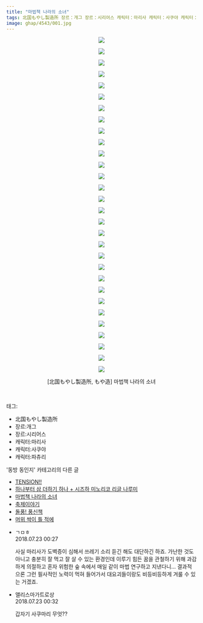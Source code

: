 ```yaml
---
title: "마법책 나라의 소녀"
tags: 北国もやし製造所 장르：개그 장르：시리어스 캐릭터：마리사 캐릭터：사쿠야 캐릭터：파츄리 もや造 동방_동인지
image: ghap/4543/001.jpg
---
```

<div class="article">
<p style="text-align: center; clear: none; float: none;"><img src="{{ site.nasurl }}/ghap/4543/001.jpg"/></p>
<p style="text-align: center; clear: none; float: none;"><img src="{{ site.nasurl }}/ghap/4543/002.jpg"/></p>
<p style="text-align: center; clear: none; float: none;"><img src="{{ site.nasurl }}/ghap/4543/003.jpg"/></p>
<p style="text-align: center; clear: none; float: none;"><img src="{{ site.nasurl }}/ghap/4543/004.jpg"/></p>
<p style="text-align: center; clear: none; float: none;"><img src="{{ site.nasurl }}/ghap/4543/005.jpg"/></p>
<p style="text-align: center; clear: none; float: none;"><img src="{{ site.nasurl }}/ghap/4543/006.jpg"/></p>
<p style="text-align: center; clear: none; float: none;"><img src="{{ site.nasurl }}/ghap/4543/007.jpg"/></p>
<p style="text-align: center; clear: none; float: none;"><img src="{{ site.nasurl }}/ghap/4543/008.jpg"/></p>
<p style="text-align: center; clear: none; float: none;"><img src="{{ site.nasurl }}/ghap/4543/009.jpg"/></p>
<p style="text-align: center; clear: none; float: none;"><img src="{{ site.nasurl }}/ghap/4543/010.jpg"/></p>
<p style="text-align: center; clear: none; float: none;"><img src="{{ site.nasurl }}/ghap/4543/011.jpg"/></p>
<p style="text-align: center; clear: none; float: none;"><img src="{{ site.nasurl }}/ghap/4543/012.jpg"/></p>
<p style="text-align: center; clear: none; float: none;"><img src="{{ site.nasurl }}/ghap/4543/013.jpg"/></p>
<p style="text-align: center; clear: none; float: none;"><img src="{{ site.nasurl }}/ghap/4543/014.jpg"/></p>
<p style="text-align: center; clear: none; float: none;"><img src="{{ site.nasurl }}/ghap/4543/015.jpg"/></p>
<p style="text-align: center; clear: none; float: none;"><img src="{{ site.nasurl }}/ghap/4543/016.jpg"/></p>
<p style="text-align: center; clear: none; float: none;"><img src="{{ site.nasurl }}/ghap/4543/017.jpg"/></p>
<p style="text-align: center; clear: none; float: none;"><img src="{{ site.nasurl }}/ghap/4543/018.jpg"/></p>
<p style="text-align: center; clear: none; float: none;"><img src="{{ site.nasurl }}/ghap/4543/019.jpg"/></p>
<p style="text-align: center; clear: none; float: none;"><img src="{{ site.nasurl }}/ghap/4543/020.jpg"/></p>
<p style="text-align: center; clear: none; float: none;"><img src="{{ site.nasurl }}/ghap/4543/021.jpg"/></p>
<p style="text-align: center; clear: none; float: none;"><img src="{{ site.nasurl }}/ghap/4543/022.jpg"/></p>
<p style="text-align: center; clear: none; float: none;"><img src="{{ site.nasurl }}/ghap/4543/023.jpg"/></p>
<p style="text-align: center; clear: none; float: none;"><img src="{{ site.nasurl }}/ghap/4543/024.jpg"/></p>
<p style="text-align: center; clear: none; float: none;"><img src="{{ site.nasurl }}/ghap/4543/025.jpg"/></p>
<p style="text-align: center; clear: none; float: none;"><img src="{{ site.nasurl }}/ghap/4543/026.jpg"/></p>
<p style="text-align: center; clear: none; float: none;"><img src="{{ site.nasurl }}/ghap/4543/027.jpg"/></p>
<p style="text-align: center; clear: none; float: none;"><img src="{{ site.nasurl }}/ghap/4543/028.jpg"/></p>
<p style="text-align: center; clear: none; float: none;"><img src="{{ site.nasurl }}/ghap/4543/029.jpg"/></p>
<p style="text-align: center; clear: none; float: none;"><img src="{{ site.nasurl }}/ghap/4543/030.jpg"/></p>
<p style="text-align: center; clear: none; float: none;">[北国もやし製造所, もや造] 마법책 나라의 소녀</p>
<p><br/></p>
</div><div class="tagTrail">
<p>태그: </p>
<ul>
<li>北国もやし製造所</li>
<li>장르:개그</li>
<li>장르:시리어스</li>
<li>캐릭터:마리사</li>
<li>캐릭터:사쿠야</li>
<li>캐릭터:파츄리</li>
</ul>
</div><div class="another">
<p>'동방 동인지' 카테고리의 다른 글</p>
<ul>
<li><a href="/2018-07-25-ghap_4546">TENSION!!</a></li>
<li><a href="/2018-07-23-ghap_4544">하나부터 삼 더하기 하나 + 시즈하 미노리코 리글 나루미</a></li>
<li><a href="/2018-07-23-ghap_4543">마법책 나라의 소녀</a></li>
<li><a href="/2018-07-23-ghap_4542">축제이야기</a></li>
<li><a href="/2018-07-23-ghap_4541">돌풍! 풍신책</a></li>
<li><a href="/2018-07-21-ghap_4538">머위 싹이 틀 적에</a></li>
</ul>
</div><div class="cb_module cb_fluid">
<div class="cb_wrt cb_profile">
<div class="comment">
<ul>
<li class="cb_thumb_off" id="comment15291880">
<div class="cb_comment_area">
<div class="cb_info_area">
<div class="cb_section">
<span class="cb_nick_name">ㄱㅁㅎ</span>
</div>
<div class="cb_section">
<span class="cb_date">2018.07.23 00:27 </span>
</div>
</div>
<div class="cb_dsc_comment">
<p class="cb_dsc">
											사실 마리사가 도벽증이 심해서 쓰레기 소리 듣긴 해도 대단하긴 하죠. 가난한 것도 아니고 충분히 잘 먹고 잘 살 수 있는 환경인데 이루기 힘든 꿈을 관철하기 위해 과감하게 의절하고 혼자 위험한 숲 속에서 매일 같이 마법 연구하고 지낸다니... 결과적으론 그런 필사적인 노력이 먹혀 들어가서 대요괴들이랑도 비등비등하게 겨룰 수 있는 거겠죠.
										</p>
</div>
</div></li>
<li class="cb_thumb_off" id="comment15291881">
<div class="cb_comment_area">
<div class="cb_info_area">
<div class="cb_section">
<span class="cb_nick_name">앨리스마가트로상</span>
</div>
<div class="cb_section">
<span class="cb_date">2018.07.23 00:32 </span>
</div>
</div>
<div class="cb_dsc_comment">
<p class="cb_dsc">
											갑자기 사쿠마리 무엇??
										</p>
</div>
</div></li>
</ul>
</div>
</div><!-- commentList close -->
</div>